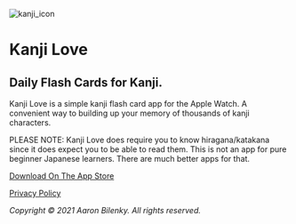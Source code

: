 ![kanji_icon](https://user-images.githubusercontent.com/516688/147009724-d866ef88-0db5-4273-a280-e122f29cdc21.png)

# Kanji Love

## Daily Flash Cards for Kanji.

Kanji Love is a simple kanji flash card app for the Apple Watch. A convenient way to building up your memory of thousands of kanji characters. 

PLEASE NOTE: Kanji Love does require you to know hiragana/katakana since it does expect you to be able to read them. This is not an app for pure beginner Japanese learners. There are much better apps for that.

[Download On The App Store](https://apps.apple.com/us/app/kanji-love/id1588647247)

[Privacy Policy](https://abilenky.github.io/kanjilove/privacy_policy)

*Copyright © 2021 Aaron Bilenky. All rights reserved.*
